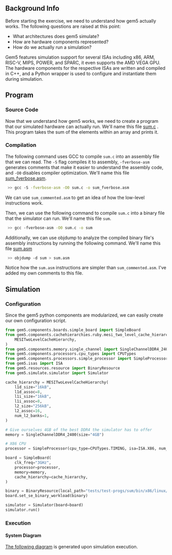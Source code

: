 ## Background Info
Before starting the exercise, we need to understand how gem5 actually works. The following questions are raised at this point:
- What architectures does gem5 simulate?
- How are hardware components represented?
- How do we actually run a simulation?

Gem5 features simulation support for several ISAs including x86, ARM, RISC-V, MIPS, POWER, and SPARC, it even supports the AMD VEGA GPU. The hardware components for the respective ISAs are written and compiled in C++, and a Python wrapper is used to configure and instantiate them during simulation.
## Program
### Source Code
Now that we understand how gem5 works, we need to create a program that our simulated hardware can actually run. We'll name this file [sum.c](Gem5/Exercises/Related-Code#Exercise-1#sumc) . This program takes the sum of the elements within an array and prints it.
### Compilation
The following command uses GCC to compile `sum.c` into an assembly file that we can read. The `-S` flag compiles it to assembly, `-fverbose-asm` generates comments that make it easier to understand the assembly code, and `-O0` disables compiler optimization. We'll name this file [sum_fverbose.asm](Gem5/Exercises/Related-Code#Exercise-1#sum_commentedasm).
```bash
 >> gcc -S -fverbose-asm -O0 sum.c -o sum_fverbose.asm
```

We can use `sum_commented.asm` to get an idea of how the low-level instructions work.

Then, we can use the following command to compile `sum.c` into a binary file that the simulator can run. We'll name this file `sum`.
```bash
 >> gcc -fverbose-asm -O0 sum.c -o sum
```

Additionally, we can use objdump to analyze the compiled binary file's assembly instructions by running the following command. We'll name this file [sum.asm](Gem5/Exercises/Related-Code#Exercise-1#sumasm)
```bash
 >> objdump -d sum > sum.asm
```
Notice how the `sum.asm` instructions are simpler than `sum_commented.asm`. I've added my own comments to this file.
## Simulation
### Configuration
Since the gem5 python components are modularized, we can easily create our own configuration script.
```python
from gem5.components.boards.simple_board import SimpleBoard
from gem5.components.cachehierarchies.ruby.mesi_two_level_cache_hierarchy import (
    MESITwoLevelCacheHierarchy,
)
from gem5.components.memory.single_channel import SingleChannelDDR4_2400
from gem5.components.processors.cpu_types import CPUTypes
from gem5.components.processors.simple_processor import SimpleProcessor
from gem5.isas import ISA
from gem5.resources.resource import BinaryResource
from gem5.simulate.simulator import Simulator

cache_hierarchy = MESITwoLevelCacheHierarchy(
    l1d_size="16kB",
    l1d_assoc=8,
    l1i_size="16kB",
    l1i_assoc=8,
    l2_size="256kB",
    l2_assoc=16,
    num_l2_banks=1,
)

# Give ourselves 4GB of the best DDR4 the simulator has to offer
memory = SingleChannelDDR4_2400(size="4GB")

# X86 CPU
processor = SimpleProcessor(cpu_type=CPUTypes.TIMING, isa=ISA.X86, num_cores=1)

board = SimpleBoard(
    clk_freq="3GHz",
    processor=processor,
    memory=memory,
    cache_hierarchy=cache_hierarchy,
)

binary = BinaryResource(local_path="tests/test-progs/sum/bin/x86/linux/sum")
board.set_se_binary_workload(binary)

simulator = Simulator(board=board)
simulator.run()
```
### Execution
#### System Diagram
[The following diagram](Gem5/images/config.dot.pdf) is generated upon simulation execution.